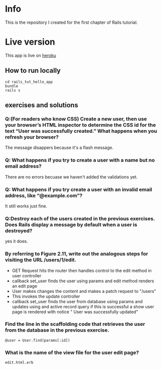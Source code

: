 # Info

This is the repository I created for the first chapter of Rails tutorial.

# Live version

This app is live on [heroku](https://railschapter2.herokuapp.com/)

## How to run locally

```
cd rails_tut_hello_app
bundle
rails s
```

## exercises and solutions

### Q:(For readers who know CSS) Create a new user, then use your browser’s HTML inspector to determine the CSS id for the text “User was successfully created.” What happens when you refresh your browser?

The message disappers because it's a flash message.

### Q: What happens if you try to create a user with a name but no email address?

There are no errors becuase we haven't added the validations yet.

### Q: What happens if you try create a user with an invalid email address, like “@example.com”?

It still works just fine.

### Q:Destroy each of the users created in the previous exercises. Does Rails display a message by default when a user is destroyed?

yes it does.

###  By referring to Figure 2.11, write out the analogous steps for visiting the URL /users/1/edit.

* GET Request hits the router then handles control to the edit method in user controller
* callback set_user finds the user using params and edit method renders an edit page
* User makes changes the content and makes a patch request to "/users"
* This invokes the update controller 
* callback set_user finds the user from database using params and updates using and active record query if this is successful a show user page is rendered with notice " User was successfully updated"

### Find the line in the scaffolding code that retrieves the user from the database in the previous exercise.

`@user = User.find(params[:id])`

### What is the name of the view file for the user edit page?

`edit.html.erb`





